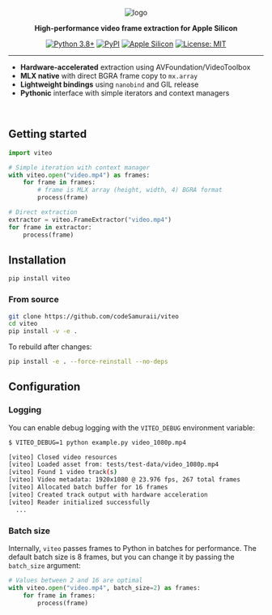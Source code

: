 <div align="center">

![logo](https://github.com/user-attachments/assets/a7e90f28-64db-4401-94de-f8b573d3eec8)

**High-performance video frame extraction for Apple Silicon**

[![Python 3.8+](https://img.shields.io/badge/python-3.8+-blue.svg)](https://www.python.org/downloads/)
[![PyPI](https://img.shields.io/pypi/v/viteo.svg)](https://pypi.org/project/viteo/)
[![Apple Silicon](https://img.shields.io/badge/platform-Apple%20Silicon-lightgrey.svg)](https://www.apple.com/mac/)
[![License: MIT](https://img.shields.io/badge/License-MIT-yellow.svg)](https://opensource.org/licenses/MIT)

</div>

----

- **Hardware-accelerated** extraction using AVFoundation/VideoToolbox
- **MLX native** with direct BGRA frame copy to `mx.array`
- **Lightweight bindings** using `nanobind` and GIL release
- **Pythonic** interface with simple iterators and context managers

<br />

## Getting started

```python
import viteo

# Simple iteration with context manager
with viteo.open("video.mp4") as frames:
    for frame in frames:
        # frame is MLX array (height, width, 4) BGRA format
        process(frame)

# Direct extraction
extractor = viteo.FrameExtractor("video.mp4")
for frame in extractor:
    process(frame)
```

## Installation

```bash
pip install viteo
```

### From source

```bash
git clone https://github.com/codeSamuraii/viteo
cd viteo
pip install -v -e .
```

To rebuild after changes:
```bash
pip install -e . --force-reinstall --no-deps
```

## Configuration
### Logging

You can enable debug logging with the `VITEO_DEBUG` environment variable:
```bash
$ VITEO_DEBUG=1 python example.py video_1080p.mp4

[viteo] Closed video resources
[viteo] Loaded asset from: tests/test-data/video_1080p.mp4
[viteo] Found 1 video track(s)
[viteo] Video metadata: 1920x1080 @ 23.976 fps, 267 total frames
[viteo] Allocated batch buffer for 16 frames
[viteo] Created track output with hardware acceleration
[viteo] Reader initialized successfully
  ...
```

### Batch size

Internally, `viteo` passes frames to Python in batches for performance.
The default batch size is 8 frames, but you can change it by passing the `batch_size` argument:
```python
# Values between 2 and 16 are optimal
with viteo.open("video.mp4", batch_size=2) as frames:
    for frame in frames:
        process(frame)
```
